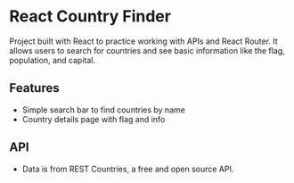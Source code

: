 # React Country Finder

Project built with React to practice working with APIs and React Router. It allows users to search for countries and see basic information like the flag, population, and capital.



## Features

- Simple search bar to find countries by name
- Country details page with flag and info



## API

- Data is from REST Countries, a free and open source API.
